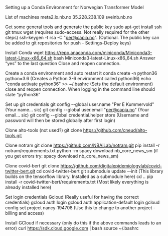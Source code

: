 Setting up a Conda Environment for Norwegian Transformer Model

List of machines
meta2.lx.nb.no
35.228.238.109
sveinb.nb.no


Get some general tools and generate the public key
sudo apt-get install ssh git tmux wget (requires sudo-access. Not really required for the other steps)
ssh-keygen -t rsa -C "per@capia.no". (Optional. The public key can be added to git repositories for push - Settings-Deploy keys)

Install Conda
wget https://repo.anaconda.com/miniconda/Miniconda3-latest-Linux-x86_64.sh
bash Miniconda3-latest-Linux-x86_64.sh
Answer “yes” to the last question
Close and reopen connection.

Create a conda environment and auto restart it
conda create -n python36 python=3.6 (Creates a Python 3-6 environment called python36)
echo "conda activate python36" >> ~/.bashrc (Sets the default environment)
close and reopen connection. When logging in the command line should state “python36”

Set up git credentials
git config --global user.name "Per E Kummervold" (Your name… sic)
git config --global user.email "per@capia.no" (Your email… sic)
git config --global credential.helper store (Username and password will then be stored globally after first login)


Clone alto-tools (not used?)
git clone https://github.com/cneud/alto-tools.git

Clone notram
git clone https://github.com/NBAiLab/notram.git
pip install -r notram/requirements.txt
python -m spacy download nb_core_news_sm (if you get errors try: spacy download nb_core_news_sm)

Clone covid-bert
git clone https://github.com/digitalepidemiologylab/covid-twitter-bert.git
cd covid-twitter-bert
git submodule update --init (This library builds on the tensorflow library. Installed as a submodule here)
cd ..
pip install -r covid-twitter-bert/requirements.txt (Most likely everything is already installed here)

Set login credentials Gcloud (Really useful for having the correct credentials)
gcloud auth login
gcloud auth application-default login 
gcloud config set project nancy-194708 (Use this to change to another project - billing and access)

Install GCloud if necessary (only do this if the above commands leads to an error)
curl https://sdk.cloud.google.com | bash
source ~/.bashrc


